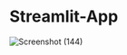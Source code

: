 # Streamlit-App
![Screenshot (144)](https://user-images.githubusercontent.com/82362300/139813383-4f6ba111-e306-4770-8cd1-81b9209a7032.png)
